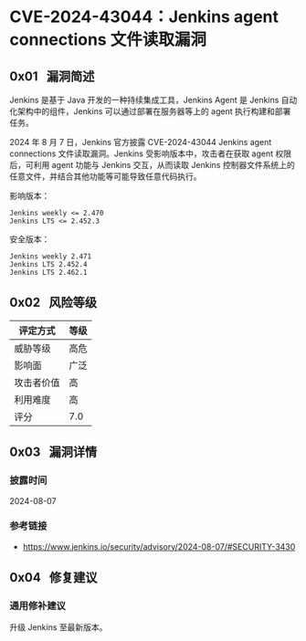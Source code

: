 # CVE-2024-43044：Jenkins agent connections 文件读取漏洞

## 0x01   漏洞简述

Jenkins 是基于 Java 开发的一种持续集成工具，Jenkins Agent 是 Jenkins 自动化架构中的组件，Jenkins 可以通过部署在服务器等上的 agent 执行构建和部署任务。

2024 年 8 月 7 日，Jenkins 官方披露 CVE-2024-43044 Jenkins agent connections 文件读取漏洞。Jenkins 受影响版本中，攻击者在获取 agent 权限后，可利用 agent 功能与 Jenkins 交互，从而读取 Jenkins 控制器文件系统上的任意文件，并结合其他功能等可能导致任意代码执行。

影响版本：

```
Jenkins weekly <= 2.470
Jenkins LTS <= 2.452.3
```

安全版本：

```
Jenkins weekly 2.471
Jenkins LTS 2.452.4
Jenkins LTS 2.462.1
```

## 0x02   风险等级

| 评定方式  | 等级  |
| ----- | --- |
| 威胁等级  | 高危  |
| 影响面   | 广泛  |
| 攻击者价值 | 高   |
| 利用难度  | 高   |
| 评分    | 7.0 |

## 0x03   漏洞详情

### 披露时间

2024-08-07

### 参考链接

- https://www.jenkins.io/security/advisory/2024-08-07/#SECURITY-3430

## 0x04   修复建议

### 通用修补建议

升级 Jenkins 至最新版本。
